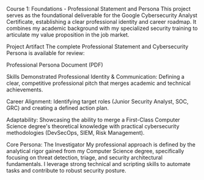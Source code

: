 Course 1: Foundations - Professional Statement and Persona
This project serves as the foundational deliverable for the Google Cybersecurity Analyst Certificate, establishing a clear professional identity and career roadmap. It combines my academic background with my specialized security training to articulate my value proposition in the job market.

Project Artifact
The complete Professional Statement and Cybersecurity Persona is available for review:

Professional Persona Document (PDF)

Skills Demonstrated
Professional Identity & Communication: Defining a clear, competitive professional pitch that merges academic and technical achievements.

Career Alignment: Identifying target roles (Junior Security Analyst, SOC, GRC) and creating a defined action plan.

Adaptability: Showcasing the ability to merge a First-Class Computer Science degree's theoretical knowledge with practical cybersecurity methodologies (DevSecOps, SIEM, Risk Management).

Core Persona: The Investigator
My professional approach is defined by the analytical rigor gained from my Computer Science degree, specifically focusing on threat detection, triage, and security architectural fundamentals. I leverage strong technical and scripting skills to automate tasks and contribute to robust security posture.